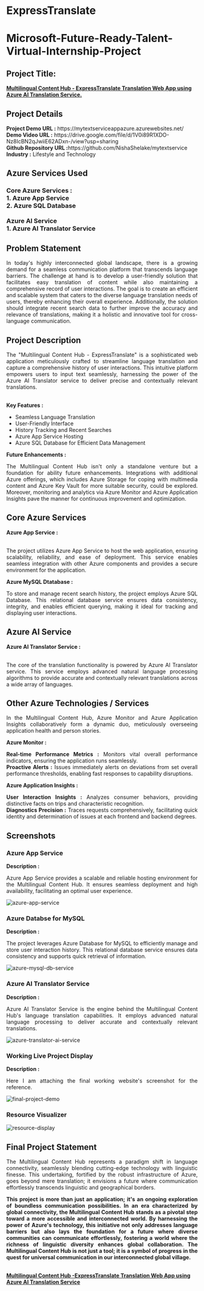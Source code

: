 # ExpressTranslate
<h1>Microsoft-Future-Ready-Talent-Virtual-Internship-Project</h1>
<h2>Project Title:</h2><b><a href="https://mytextserviceappazure.azurewebsites.net/">Multilingual Content Hub - ExpressTranslate Translation Web App using Azure AI Translation Service.</b></a>
<br>
<h2>Project Details</h2>
<b>Project Demo URL :</b> https://mytextserviceappazure.azurewebsites.net/ <br>
<b>Demo Video URL :</b> https://drive.google.com/file/d/1V0i89R1XDO-Nz8IcBN2qJwiiE62ADxn-/view?usp=sharing <br>
<b>Github Repository URL :</b>https://github.com/NishaShelake/mytextservice <br>
<b>Industry :</b> Lifestyle and Technology<br>
<h2>Azure Services Used</h2>
<h3>
Core Azure Services : <br>
1. Azure App Service <br>
2. Azure SQL Database <br> <br>
Azure AI Service <br>
1. Azure AI Translator Service
</h3>
<h2>Problem Statement</h2>
<p align="justify">In today's highly interconnected global landscape, there is a growing demand for a seamless communication platform that transcends language barriers. The challenge at hand is to develop a user-friendly solution that facilitates easy translation of content while also maintaining a comprehensive record of user interactions. The goal is to create an efficient and scalable system that caters to the diverse language translation needs of users, thereby enhancing their overall experience. Additionally, the solution should integrate recent search data to further improve the accuracy and relevance of translations, making it a holistic and innovative tool for cross-language communication.</p>
<h2>Project Description</h2>
<p align="justify">The "Multilingual Content Hub - ExpressTranslate" is a sophisticated web application meticulously crafted to streamline language translation and capture a comprehensive history of user interactions. This intuitive platform empowers users to input text seamlessly, harnessing the power of the Azure AI Translator service to deliver precise and contextually relevant translations.</p><br>
<b>Key Features :</b>
<ul>
    <li>Seamless Language Translation</li>
    <li>User-Friendly Interface</li>
    <li>History Tracking and Recent Searches</li>
    <li>Azure App Service Hosting</li>
    <li>Azure SQL Database for Efficient Data Management</li>
</ul>
<b>Future Enhancements :</b><br>
<p align="justify">The Multilingual Content Hub isn't only a standalone venture but a foundation for ability future enhancements. Integrations with additional Azure offerings, which includes Azure Storage for coping with multimedia content and Azure Key Vault for more suitable security, could be explored. Moreover, monitoring and analytics via Azure Monitor and Azure Application Insights pave the manner for continuous improvement and optimization.</p>
<h2>Core Azure Services</h2>
<b>Azure App Service :</b><br><p align="justify"><br>The project utilizes Azure App Service to host the web application, ensuring scalability, reliability, and ease of deployment. This service enables seamless integration with other Azure components and provides a secure environment for the application.</p>

<b>Azure MySQL Dtatabase :</b><br><p align="justify">To store and manage recent search history, the project employs Azure SQL Database. This relational database service ensures data consistency, integrity, and enables efficient querying, making it ideal for tracking and displaying user interactions.</p>
<h2>Azure AI Service</h2>
<b>Azure AI Translator Service :</b><br><br><p align="justify">The core of the translation functionality is powered by Azure AI Translator service. This service employs advanced natural language processing algorithms to provide accurate and contextually relevant translations across a wide array of languages.</p>
<h2>Other Azure Technologies / Services</h2>
<p align="justify">In the Multilingual Content Hub, Azure Monitor and Azure Application Insights collaboratively form a dynamic duo, meticulously overseeing application health and person stories. </p>

<b>Azure Monitor :</b><p align="justify"><b>Real-time Performance Metrics :</b> Monitors vital overall performance indicators, ensuring the application runs seamlessly.<br>
<b>Proactive Alerts :</b> Issues immediately alerts on deviations from set overall performance thresholds, enabling fast responses to capability disruptions.</p>
<b>Azure Application Insights :</b><p align="justify">
<b>User Interaction Insights :</b> Analyzes consumer behaviors, providing distinctive facts on trips and characteristic recognition.<br>
<b>Diagnostics Precision :</b> Traces requests comprehensively, facilitating quick identity and determination of issues at each frontend and backend degrees.

<h2>Screenshots</h2>
<h3>Azure App Service</h3>
<b>Description :</b><p align="justify">Azure App Service provides a scalable and reliable hosting environment for the Multilingual Content Hub. It ensures seamless deployment and high availability, facilitating an optimal user experience.</p>
<img src="./screenshots/Screenshot (89).png" alt="azure-app-service"></img><br>
<h3>Azure Databse for MySQL</h3>
<b>Description :</b><p align="justify"> The project leverages Azure Database for MySQL to efficiently manage and store user interaction history. This relational database service ensures data consistency and supports quick retrieval of information.</p>
<img src="./screenshots/Screenshot (92).png" alt="azure-mysql-db-service"></img><br>
<h3>Azure AI Translator Service</h3>
<b>Description :</b><p align="justify">Azure AI Translator Service is the engine behind the Multilingual Content Hub's language translation capabilities. It employs advanced natural language processing to deliver accurate and contextually relevant translations.</p>
<img src="./screenshots/Screenshot (91).png" alt="azure-translator-ai-service"></img><br>
<h3>Working Live Project Display</h3>
<b>Description :</b><p align="justify">Here I am attaching the final working website's screenshot for the reference.</p>
<img src="./screenshots/Screenshot (90).png" alt="final-project-demo"></img>

<h3>Resource Visualizer</h3>
<img src="./screenshots/flask-ai.jpg" alt="resource-display"></img>

<h2>Final Project Statement</h2>
<p align="justify">
The Multilingual Content Hub represents a paradigm shift in language connectivity, seamlessly blending cutting-edge technology with linguistic finesse. This undertaking, fortified by the robust infrastructure of Azure, goes beyond mere translation; it envisions a future where communication effortlessly transcends linguistic and geographical borders.</p>
<p align="justify">
<b>This project is more than just an application; it's an ongoing exploration of boundless communication possibilities. In an era characterized by global connectivity, the Multilingual Content Hub stands as a pivotal step toward a more accessible and interconnected world. By harnessing the power of Azure's technology, this initiative not only addresses language barriers but also lays the foundation for a future where diverse communities can communicate effortlessly, fostering a world where the richness of linguistic diversity enhances global collaboration. The Multilingual Content Hub is not just a tool; it is a symbol of progress in the quest for universal communication in our interconnected global village.
</b>
</p> <br>
</h2><b><a href="https://mytextserviceappazure.azurewebsites.net//">Multilingual Content Hub -ExpressTranslate Translation Web App using Azure AI Translation Service</b></a>
